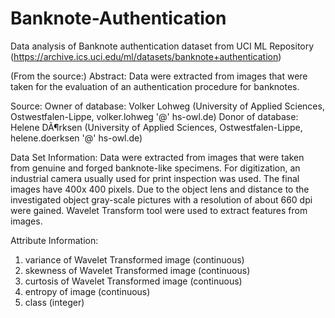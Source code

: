# Banknote-Authentication
Data analysis of Banknote authentication dataset from UCI ML Repository 
(https://archive.ics.uci.edu/ml/datasets/banknote+authentication)

(From the source:)
 Abstract: Data were extracted from images that were taken for the evaluation of an authentication procedure for banknotes.

 Source:
  Owner of database: Volker Lohweg (University of Applied Sciences, Ostwestfalen-Lippe, volker.lohweg '@' hs-owl.de)
  Donor of database: Helene DÃ¶rksen (University of Applied Sciences, Ostwestfalen-Lippe, helene.doerksen '@' hs-owl.de)


 Data Set Information:
  Data were extracted from images that were taken from genuine and forged banknote-like specimens. For digitization, an industrial camera     usually used for print inspection was used. The final images have 400x 400 pixels. Due to the object lens and distance to the               investigated object gray-scale pictures with a resolution of about 660 dpi were gained. Wavelet Transform tool were used to extract         features from images.


 Attribute Information:
  1. variance of Wavelet Transformed image (continuous)
  2. skewness of Wavelet Transformed image (continuous)
  3. curtosis of Wavelet Transformed image (continuous)
  4. entropy of image (continuous)
  5. class (integer)
